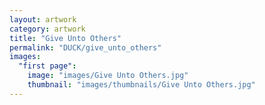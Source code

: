 ```yaml
---
layout: artwork
category: artwork
title: "Give Unto Others"
permalink: "DUCK/give_unto_others"
images:
  "first page":
    image: "images/Give Unto Others.jpg"
    thumbnail: "images/thumbnails/Give Unto Others.jpg"
---
```

